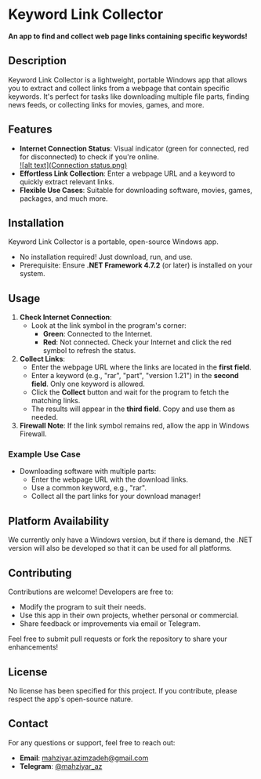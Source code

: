 # Keyword Link Collector  

**An app to find and collect web page links containing specific keywords!**  

## Description  
Keyword Link Collector is a lightweight, portable Windows app that allows you to extract and collect links from a webpage that contain specific keywords. It's perfect for tasks like downloading multiple file parts, finding news feeds, or collecting links for movies, games, and more.  

## Features  
- **Internet Connection Status**: Visual indicator (green for connected, red for disconnected) to check if you're online.  
[![alt text](Connection status.png)](https://github.com/mahziyar-azz/keyword-Link-collector/blob/main/Connection%20status.png)
- **Effortless Link Collection**: Enter a webpage URL and a keyword to quickly extract relevant links.  
- **Flexible Use Cases**: Suitable for downloading software, movies, games, packages, and much more.  

## Installation  
Keyword Link Collector is a portable, open-source Windows app.  
- No installation required! Just download, run, and use.  
- Prerequisite: Ensure **.NET Framework 4.7.2** (or later) is installed on your system.  

## Usage  
1. **Check Internet Connection**:  
   - Look at the link symbol in the program's corner:  
     - **Green**: Connected to the Internet.  
     - **Red**: Not connected. Check your Internet and click the red symbol to refresh the status.  
2. **Collect Links**:  
   - Enter the webpage URL where the links are located in the **first field**.  
   - Enter a keyword (e.g., "rar", "part", "version 1.21") in the **second field**. Only one keyword is allowed.  
   - Click the **Collect** button and wait for the program to fetch the matching links.  
   - The results will appear in the **third field**. Copy and use them as needed.  
3. **Firewall Note**: If the link symbol remains red, allow the app in Windows Firewall.  

### Example Use Case  
- Downloading software with multiple parts:  
   - Enter the webpage URL with the download links.  
   - Use a common keyword, e.g., "rar".  
   - Collect all the part links for your download manager!  
## Platform Availability

We currently only have a Windows version, but if there is demand, the .NET version will also be developed so that it can be used for all platforms.

## Contributing  
Contributions are welcome! Developers are free to:  
- Modify the program to suit their needs.  
- Use this app in their own projects, whether personal or commercial.  
- Share feedback or improvements via email or Telegram.  

Feel free to submit pull requests or fork the repository to share your enhancements!  

## License  
No license has been specified for this project. If you contribute, please respect the app's open-source nature.  

## Contact  
For any questions or support, feel free to reach out:  
- **Email**: [mahziyar.azimzadeh@gmail.com](mailto:mahziyar.azimzadeh@gmail.com)  
- **Telegram**: [@mahziyar_az](https://t.me/mahziyar_az)  

